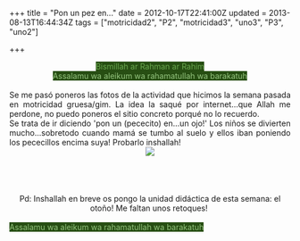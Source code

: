 +++
title = "Pon un pez en..."
date = 2012-10-17T22:41:00Z
updated = 2013-08-13T16:44:34Z
tags = ["motricidad2", "P2", "motricidad3", "uno3", "P3", "uno2"]

+++

<div dir="ltr" style="text-align: left;" trbidi="on"><div style="text-align: center;"><span style="background-color: #274e13; color: #6aa84f;">Bismillah ar Rahman ar Rahim</span></div><div style="text-align: center;"><span style="background-color: #274e13; color: #93c47d;">Assalamu wa aleikum wa rahamatullah wa barakatuh</span></div><div class="separator" style="clear: both; text-align: center;"><br /></div><div class="separator" style="clear: both; text-align: justify;">Se me pasó poneros las fotos de la actividad que hicimos la semana pasada en motricidad gruesa/gim. La idea la saqué por internet...que Allah me perdone, no puedo poneros el sitio concreto porqué no lo recuerdo.</div><div class="separator" style="clear: both; text-align: justify;">Se trata de ir diciendo 'pon un (pececito) en...un ojo!' Los niños se divierten mucho...sobretodo cuando mamá se tumbo al suelo y ellos iban poniendo los pececillos encima suya! Probarlo inshallah!</div><div class="separator" style="clear: both; text-align: center;"><a href="http://2.bp.blogspot.com/-C92MvCiksFc/UgpGGMWWV_I/AAAAAAAAFZk/hQXPvHuJGwA/s1600/DSC03148.JPG" imageanchor="1" style="margin-left: 1em; margin-right: 1em;"><img border="0" src="http://2.bp.blogspot.com/-C92MvCiksFc/UgpGGMWWV_I/AAAAAAAAFZk/hQXPvHuJGwA/s1600/DSC03148.JPG" /></a></div><div class="separator" style="clear: both; text-align: center;"><br /></div><div class="separator" style="clear: both; text-align: center;"></div><br /><div class="separator" style="clear: both; text-align: center;"></div><br /><div class="separator" style="clear: both; text-align: center;"></div><div class="separator" style="clear: both; text-align: center;"><br /></div><div class="separator" style="clear: both; text-align: center;">Pd: Inshallah en breve os pongo la unidad didáctica de esta semana: el otoño! Me faltan unos retoques!&nbsp;</div><div class="separator" style="clear: both; text-align: center;"><br /></div><div class="separator" style="clear: both; text-align: center;"></div><div><span style="background-color: #274e13; color: #93c47d;">Assalamu wa aleikum wa rahamatullah wa barakatuh</span></div><div><span style="background-color: #274e13; color: #93c47d;"><br /></span></div><br /><br /><div class="separator" style="clear: both; text-align: center;"></div><div><span style="background-color: #274e13; color: #93c47d;"><br /></span></div></div>
